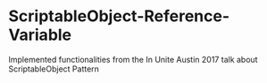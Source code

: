 # ScriptableObject-Reference-Variable
Implemented functionalities from the In Unite Austin 2017 talk about ScriptableObject Pattern
